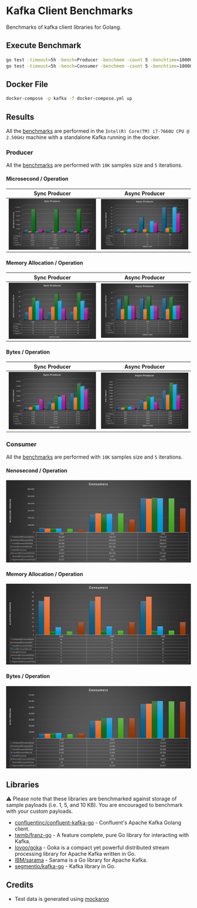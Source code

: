 # Kafka Client Benchmarks

Benchmarks of kafka client libraries for Golang.

## Execute Benchmark

```bash
go test -timeout=5h -bench=Producer -benchmem -count 5 -benchtime=10000x > results/producer.out
go test -timeout=5h -bench=Consumer -benchmem -count 5 -benchtime=100000x > results/consumer.out
```

## Docker File

```bash
docker-compose -p kafka -f docker-compose.yml up
```

## Results

All the [benchmarks](/kafka-client/results) are performed in the `Intel(R) Core(TM) i7-7660U CPU @ 2.50GHz` machine with a standalone Kafka running in the docker.

### Producer

All the [benchmarks](/kafka-client/results/producer_results.out) are performed with `10K` samples size and `5` iterations.

#### Microsecond / Operation

| Sync Producer                                                       | Async Producer                                                        |
| ------------------------------------------------------------------- | --------------------------------------------------------------------- |
| ![SyncProducerTime.png](/kafka-client/results/SyncProducerTime.png) | ![AsyncProducerTime.png](/kafka-client/results/AsyncProducerTime.png) |

#### Memory Allocation / Operation

| Sync Producer                                                                    | Async Producer                                                                     |
| -------------------------------------------------------------------------------- | ---------------------------------------------------------------------------------- |
| ![SyncProducerMemoryAllocations.png](/kafka-client/results/SyncProducerMemoryAllocations.png) | ![AsyncProducerMemoryAllocations.png](/kafka-client/results/AsyncProducerMemoryAllocations.png) |

#### Bytes / Operation

| Sync Producer                                                        | Async Producer                                                         |
| -------------------------------------------------------------------- | ---------------------------------------------------------------------- |
| ![SyncProducerBytes.png](/kafka-client/results/SyncProducerBytes.png) | ![AsyncProducerBytes.png](/kafka-client/results/AsyncProducerBytes.png) |

### Consumer

All the [benchmarks](/kafka-client/results/consumer_results.out) are performed with `10K` samples size and `5` iterations.

#### Nenosecond / Operation

![ConsumerTime.png](/kafka-client/results/ConsumerTime.png)

#### Memory Allocation / Operation

![ConsumerAllocation.png](/kafka-client/results/ConsumerAllocation.png)

#### Bytes / Operation

![ConsumerBytes.png](/kafka-client/results/ConsumerBytes.png)

## Libraries

:warning: Please note that these libraries are benchmarked against storage of sample payloads (i.e. 1, 5, and 10 KB). You are encouraged to benchmark with your custom payloads.

- [confluentinc/confluent-kafka-go](https://github.com/confluentinc/confluent-kafka-go) - Confluent's Apache Kafka Golang client.
- [twmb/franz-go](https://github.com/twmb/franz-go) - A feature complete, pure Go library for interacting with Kafka.
- [lovoo/goka](https://github.com/lovoo/goka) - Goka is a compact yet powerful distributed stream processing library for Apache Kafka written in Go.
- [IBM/sarama](https://github.com/IBM/sarama) - Sarama is a Go library for Apache Kafka.
- [segmentio/kafka-go](https://github.com/segmentio/kafka-go) - Kafka library in Go.
  
## Credits

- Test data is generated using [mockaroo](https://www.mockaroo.com/)
